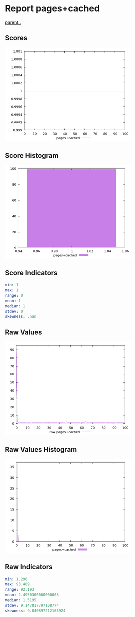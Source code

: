 # Report pages+cached

[parent..](./..)  


## Scores

![score](./score.png)  

## Score Histogram

![hist](./hist.png)  

## Score Indicators

```yaml
min: 1
max: 1
range: 0
mean: 1
median: 1
stdev: 0
skewness: .nan

```

## Raw Values

![raw](./raw.png)  

## Raw Values Histogram

![raw hist](./raw_hist.png)  

## Raw Indicators

```yaml
min: 1.296
max: 93.489
range: 92.193
mean: 2.4950300000000003
median: 1.5195
stdev: 9.147817797108774
skewness: 9.840897212165924

```

<style>
  img {
    max-width: 80%;
  }
</style>
      
